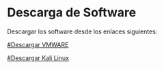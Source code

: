 # Descarga de Software

Descargar los software desde los enlaces siguientes:

[#Descargar VMWARE](https://drive.google.com/file/d/1Y9YOaihDkvok96rEh4tdbhnkd3LmpkAP/view?usp=sharing)

[#Descargar Kali Linux](https://cdimage.kali.org/kali-2023.1/kali-linux-2023.1-vmware-amd64.7z)


